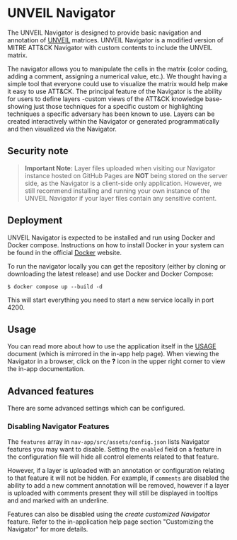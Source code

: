 # UNVEIL Navigator

The UNVEIL Navigator is designed to provide basic navigation and annotation of [UNVEIL](https://unveilframework.net) matrices. UNVEIL Navigator is a modified version of MITRE ATT&CK Navigator with custom contents to include the UNVEIL matrix.

The navigator allows you to manipulate the cells in the matrix (color coding, adding a comment, assigning a numerical value, etc.).  We thought having a simple tool that everyone could use to visualize the matrix would help make it easy to use ATT&CK. The principal feature of the Navigator is the ability for users to define layers -custom views of the ATT&CK knowledge base- showing just those techniques for a specific custom or highlighting techniques a specific adversary has been known to use. Layers can be created interactively within the Navigator or generated programmatically and then visualized via the Navigator.

## Security note

> **Important Note:** Layer files uploaded when visiting our Navigator instance hosted on GitHub Pages are **NOT** being stored on the server side, as the Navigator is a client-side only application. However, we still recommend installing and running your own instance of the UNVEIL Navigator if your layer files contain any sensitive content.

## Deployment

UNVEIL Navigator is expected to be installed and run using Docker and Docker compose.
Instructions on how to install Docker in your system can be found in the official [Docker](https://www.docker.com/) website.

To run the navigator locally you can get the repository (either by cloning or downloading the latest release) and use Docker and Docker Compose:

```
$ docker compose up --build -d
```

This will start everything you need to start a new service locally in port 4200.

## Usage

You can read more about how to use the application itself in the [USAGE](/USAGE.md) document (which is mirrored in the in-app help page).
When viewing the Navigator in a browser, click on the **?** icon in the upper right corner to view the in-app documentation.

## Advanced features 

There are some advanced settings which can be configured. 

### Disabling Navigator Features

The `features` array in `nav-app/src/assets/config.json` lists Navigator features you may want to disable. Setting the `enabled` field on a feature in the configuration file will hide all control
elements related to that feature.

However, if a layer is uploaded with an annotation or configuration
relating to that feature it will not be hidden. For example, if `comments` are disabled the
ability to add a new comment annotation will be removed, however if a layer is uploaded with
comments present they will still be displayed in tooltips and and marked with an underline.

Features can also be disabled using the _create customized Navigator_ feature. Refer to the in-application help page section "Customizing the Navigator" for more details.
